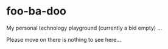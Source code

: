 # foo-ba-doo

My personal technology playground (currently a bid empty) ...

Please move on there is nothing to see here...
